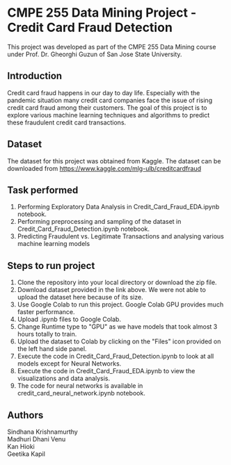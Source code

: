 # CMPE 255 Data Mining Project - Credit Card Fraud Detection

This project was developed as part of the CMPE 255 Data Mining course under Prof. Dr. Gheorghi Guzun of San Jose State University. <br>

## Introduction

Credit card fraud happens in our day to day life. Especially with the pandemic situation many credit card companies face the issue of rising credit card fraud among their customers. The goal of this project is to explore various machine learning techniques and algorithms to predict these fraudulent credit card transactions. 

## Dataset

The dataset for this project was obtained from Kaggle. The dataset can be downloaded from https://www.kaggle.com/mlg-ulb/creditcardfraud 

## Task performed

1. Performing Exploratory Data Analysis in Credit_Card_Fraud_EDA.ipynb notebook. <br>
2. Performing preprocessing and sampling of the dataset in Credit_Card_Fraud_Detection.ipynb notebook.<br>
3. Predicting Fraudulent vs. Legitimate Transactions and analysing various machine learning models <br> 

## Steps to run project 

1. Clone the repository into your local directory or download the zip file. <br>
2. Download dataset provided in the link above. We were not able to upload the dataset here because of its size. <br>
3. Use Google Colab to run this project. Google Colab GPU provides much faster performance. <br> 
4. Upload .ipynb files to Google Colab. <br>
5. Change Runtime type to "GPU" as we have models that took almost 3 hours totally to train. <br>
6. Upload the dataset to Colab by clicking on the "Files" icon provided on the left hand side panel.<br>
7. Execute the code in Credit_Card_Fraud_Detection.ipynb to look at all models except for Neural Networks.<br>
8. Execute the code in Credit_Card_Fraud_EDA.ipynb to view the visualizations and data analysis.<br>
9. The code for neural networks is available in credit_card_neural_network.ipynb notebook.<br>

## Authors 

Sindhana Krishnamurthy <br>
Madhuri Dhani Venu <br>
Kan Hioki <br>
Geetika Kapil <br>


